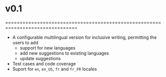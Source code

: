 # v0.1
===============================================================================
* A configurable multilingual version for inclusive writing, permitting the users to add 
  * support for new languages
  * add new suggestions to existing languages
  * update suggestions
* Test cases and code coverage
* Suport for `en`, `en_US`, `fr` and `fr_FR` locales

